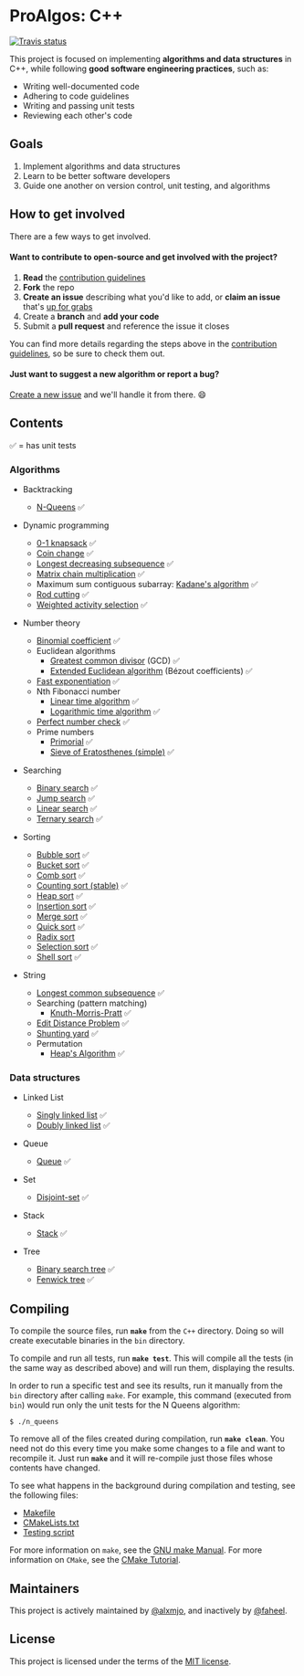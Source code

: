 # ProAlgos: C++

[![Travis status][travis-shield]][travis-link]

This project is focused on implementing **algorithms and data structures** in C++, while following **good software engineering practices**, such as: 

- Writing well-documented code
- Adhering to code guidelines
- Writing and passing unit tests
- Reviewing each other's code

## Goals

1. Implement algorithms and data structures
1. Learn to be better software developers
1. Guide one another on version control, unit testing, and algorithms

## How to get involved

There are a few ways to get involved.

#### Want to contribute to open-source and get involved with the project?

1. **Read** the [contribution guidelines][contrib-guide]
1. **Fork** the repo
1. **Create an issue** describing what you'd like to add, or **claim an issue** that's [up for grabs][up-for-grabs]
1. Create a **branch** and **add your code**
1. Submit a **pull request** and reference the issue it closes

You can find more details regarding the steps above in the [contribution
guidelines][contrib-guide], so be sure to check them out.

#### Just want to suggest a new algorithm or report a bug?

[Create a new issue](https://github.com/ProAlgos/ProAlgos-Cpp/issues/new) and we'll
handle it from there. :smile:

## Contents

:white_check_mark: = has unit tests

### Algorithms

* Backtracking
  * [N-Queens](cpp/include/algorithm/backtracking/n_queens.hpp) :white_check_mark:

* Dynamic programming
  * [0-1 knapsack](cpp/include/algorithm/dynamic_programming/0_1_knapsack.hpp) :white_check_mark:
  * [Coin change](cpp/include/algorithm/dynamic_programming/coin_change.hpp) :white_check_mark:
  * [Longest decreasing subsequence](cpp/include/algorithm/dynamic_programming/longest_decreasing_subsequence.hpp) :white_check_mark:
  * [Matrix chain multiplication](cpp/include/algorithm/dynamic_programming/matrix_chain_multiplication.hpp) :white_check_mark:
  * Maximum sum contiguous subarray: [Kadane's algorithm](cpp/include/algorithm/dynamic_programming/kadane.hpp) :white_check_mark:
  * [Rod cutting](cpp/include/algorithm/dynamic_programming/rod_cutting.hpp) :white_check_mark:
  * [Weighted activity selection](cpp/include/algorithm/dynamic_programming/weighted_activity_selection.hpp) :white_check_mark:

* Number theory
  * [Binomial coefficient](cpp/include/algorithm/number_theory/binomial_coefficient.hpp) :white_check_mark:
  * Euclidean algorithms
    * [Greatest common divisor](cpp/include/algorithm/number_theory/greatest_common_divisor.hpp) (GCD) :white_check_mark:
    * [Extended Euclidean algorithm](cpp/include/algorithm/number_theory/extended_euclidean.hpp) (Bézout coefficients) :white_check_mark:
  * [Fast exponentiation](cpp/include/algorithm/number_theory/fast_exponentiation.hpp) :white_check_mark:
  * Nth Fibonacci number
    * [Linear time algorithm](cpp/include/algorithm/number_theory/fibonacci.hpp) :white_check_mark:
    * [Logarithmic time algorithm](cpp/include/algorithm/number_theory/fibonacci_efficient.hpp) :white_check_mark:
  * [Perfect number check](cpp/include/algorithm/number_theory/perfect_number_check.hpp) :white_check_mark:
  * Prime numbers
    * [Primorial](include/algorithm/number_theory/primorial.hpp) :white_check_mark:
    * [Sieve of Eratosthenes (simple)](cpp/include/algorithm/number_theory/sieve_of_eratosthenes.hpp) :white_check_mark:
  
* Searching
  * [Binary search](cpp/include/algorithm/searching/binary_search.hpp) :white_check_mark:
  * [Jump search](cpp/include/algorithm/searching/jump_search.hpp) :white_check_mark:
  * [Linear search](cpp/include/algorithm/searching/linear_search.hpp) :white_check_mark:
  * [Ternary search](cpp/include/algorithm/searching/ternary_search.hpp) :white_check_mark:
  
* Sorting
  * [Bubble sort](cpp/include/algorithm/sorting/bubble_sort.hpp) :white_check_mark:
  * [Bucket sort](cpp/include/algorithm/sorting/bucket_sort.hpp) :white_check_mark:
  * [Comb sort](cpp/include/algorithm/sorting/comb_sort.hpp) :white_check_mark:
  * [Counting sort (stable)](cpp/include/algorithm/sorting/counting_sort.hpp) :white_check_mark:
  * [Heap sort](cpp/include/algorithm/sorting/heap_sort.hpp) :white_check_mark:
  * [Insertion sort](cpp/include/algorithm/sorting/insertion_sort.hpp) :white_check_mark:
  * [Merge sort](cpp/include/algorithm/sorting/merge_sort.hpp) :white_check_mark:
  * [Quick sort](cpp/include/algorithm/sorting/quick_sort.hpp) :white_check_mark:
  * [Radix sort](cpp/include/algorithm/sorting/radix_sort.hpp)
  * [Selection sort](cpp/include/algorithm/sorting/selection_sort.hpp) :white_check_mark:
  * [Shell sort](cpp/include/algorithm/sorting/shell_sort.hpp) :white_check_mark:

* String
  * [Longest common subsequence](cpp/include/algorithm/string/longest_common_subsequence.hpp) :white_check_mark:
  * Searching (pattern matching)
    * [Knuth-Morris-Pratt](cpp/include/algorithm/string/knuth_morris_pratt.hpp) :white_check_mark:
  * [Edit Distance Problem](cpp/include/algorithm/string/edit_distance.hpp) :white_check_mark:
  * [Shunting yard](cpp/include/algorithm/string/shunting_yard.hpp) :white_check_mark:
  * Permutation
    * [Heap's Algorithm](cpp/include/algorithm/string/heaps_algorithm.hpp) :white_check_mark:

### Data structures

* Linked List
  * [Singly linked list](cpp/include/data_structure/linked_list/singly_linked_list.hpp) :white_check_mark:
  * [Doubly linked list](cpp/include/data_structure/linked_list/doubly_linked_list.hpp) :white_check_mark:
  
* Queue
  * [Queue](cpp/include/data_structure/queue/queue.hpp) :white_check_mark:
  
* Set
  * [Disjoint-set](cpp/include/data_structure/set/disjoint_set.hpp) :white_check_mark:
  
* Stack
  * [Stack](cpp/include/data_structure/stack/stack.hpp) :white_check_mark:
  
* Tree
  * [Binary search tree](cpp/include/data_structure/tree/binary_search_tree.hpp) :white_check_mark:
  * [Fenwick tree](cpp/include/data_structure/tree/fenwick_tree.hpp) :white_check_mark:

## Compiling

To compile the source files, run **`make`** from the `C++` directory. Doing so will create executable binaries in the `bin` directory.

To compile and run all tests, run **`make test`**. This will compile all the tests (in the same way as described above) and will run them, displaying the results. 

In order to run a specific test and see its results, run it manually from the `bin` directory after calling `make`. For example, this command (executed from `bin`) would run only the unit tests for the N Queens algorithm:

```
$ ./n_queens
```

To remove all of the files created during compilation, run **`make clean`**. You need not do this every time you make some changes to a file and want to recompile it. Just run **`make`** and it will re-compile just those files whose contents have changed.

To see what happens in the background during compilation and testing, see the following files:

- [Makefile](cpp/Makefile)
- [CMakeLists.txt](cpp/CMakeLists.txt)
- [Testing script](cpp/scripts/run_tests.sh)

For more information on `make`, see the [GNU make Manual](https://www.gnu.org/software/make/manual/make.html). For more information on `CMake`, see the [CMake Tutorial](https://cmake.org/cmake/help/latest/guide/tutorial/index.html).

## Maintainers

This project is actively maintained by [@alxmjo](https://github.com/alxmjo), and inactively by [@faheel](https://github.com/faheel).

## License

This project is licensed under the terms of the [MIT license](LICENSE.md).

[travis-shield]: https://img.shields.io/travis/ProAlgos/ProAlgos-Cpp.svg?style=for-the-badge
[travis-link]: https://travis-ci.org/ProAlgos/ProAlgos-Cpp
[contrib-guide]: docs/CONTRIBUTING.md
[up-for-grabs]: https://github.com/ProAlgos/ProAlgos-Cpp/labels/Up%20for%20grabs
